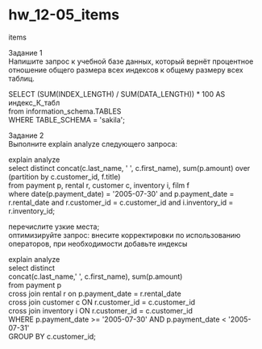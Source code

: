 # hw_12-05_items  
items  

Задание 1  
Напишите запрос к учебной базе данных, который вернёт процентное отношение общего размера всех индексов к общему размеру всех таблиц.  
  
SELECT (SUM(INDEX_LENGTH) / SUM(DATA_LENGTH)) * 100 AS индекс_К_табл  
from information_schema.TABLES  
WHERE TABLE_SCHEMA = 'sakila';  

  Задание 2  
Выполните explain analyze следующего запроса:  
  
explain analyze  
select distinct concat(c.last_name, ' ', c.first_name), sum(p.amount) over (partition by c.customer_id, f.title)  
from payment p, rental r, customer c, inventory i, film f  
where date(p.payment_date) = '2005-07-30' and p.payment_date = r.rental_date and r.customer_id = c.customer_id and i.inventory_id = r.inventory_id;  
  
  перечислите узкие места;   
  оптимизируйте запрос: внесите корректировки по использованию операторов, при необходимости добавьте индексы  

explain analyze  
select distinct   
concat(c.last_name,' ', c.first_name), sum(p.amount)  
from payment p   
cross join rental r on p.payment_date = r.rental_date  
cross join customer c ON r.customer_id = c.customer_id   
cross join inventory i ON r.customer_id = c.customer_id   
WHERE p.payment_date >= '2005-07-30' AND p.payment_date < '2005-07-31'  
GROUP BY c.customer_id;  
